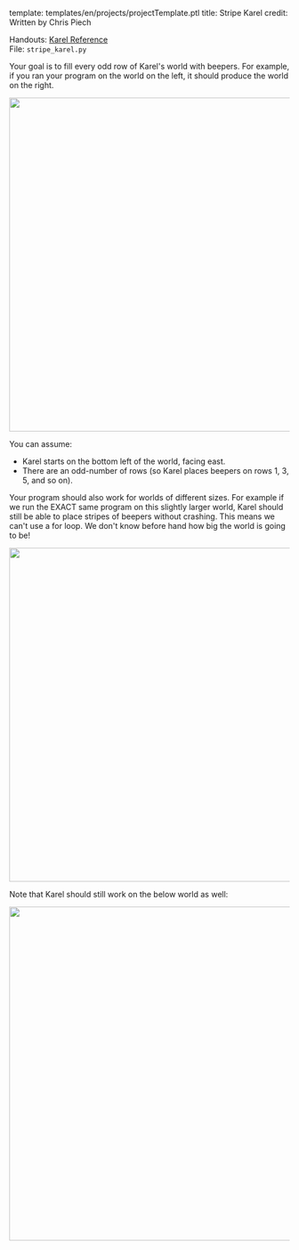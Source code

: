 template: templates/en/projects/projectTemplate.ptl
title: Stripe Karel
credit: Written by Chris Piech

Handouts: [Karel Reference]({{pathToRoot}}en/handouts/karel.html)<br/>
File: `stripe_karel.py`

Your goal is to fill every odd row of Karel's world with beepers.
For example, if you ran your program on the world on the left, it should produce the world on the right.

<center>
	<img style="width:600px"  src="{{pathToRoot}}img/projects/stripeKarel/world1.png">	
</center>

You can assume:

* Karel starts on the bottom left of the world, facing east.
* There are an odd-number of rows (so Karel places beepers on rows 1, 3, 5, and so on).

Your program should also work for worlds of different sizes. For example if we run the EXACT same program on this slightly larger world, Karel should still be able to place stripes of beepers without crashing. This means we can't use a for loop. We don't know before hand how big the world is going to be!

<center>
	<img style="width:600px"  src="{{pathToRoot}}img/projects/stripeKarel/world2.png">	
</center>

Note that Karel should still work on the below world as well:

<center>
	<img style="width:600px"  src="{{pathToRoot}}img/projects/stripeKarel/world3.png">	
</center>




